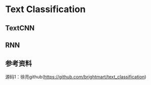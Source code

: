 # Text Classification

## TextCNN

## RNN

## 参考资料

源码1：徐亮github(https://github.com/brightmart/text_classification)

